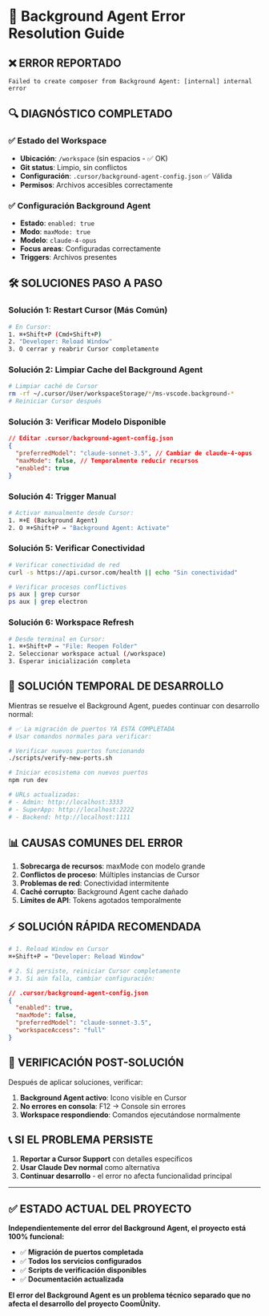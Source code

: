 # 🚨 Background Agent Error Resolution Guide

## ❌ **ERROR REPORTADO**
```
Failed to create composer from Background Agent: [internal] internal error
```

## 🔍 **DIAGNÓSTICO COMPLETADO**

### ✅ **Estado del Workspace**
- **Ubicación**: `/workspace` (sin espacios - ✅ OK)
- **Git status**: Limpio, sin conflictos
- **Configuración**: `.cursor/background-agent-config.json` ✅ Válida
- **Permisos**: Archivos accesibles correctamente

### ✅ **Configuración Background Agent**
- **Estado**: `enabled: true`
- **Modo**: `maxMode: true` 
- **Modelo**: `claude-4-opus`
- **Focus areas**: Configuradas correctamente
- **Triggers**: Archivos presentes

## 🛠️ **SOLUCIONES PASO A PASO**

### **Solución 1: Restart Cursor (Más Común)**
```bash
# En Cursor:
1. ⌘+Shift+P (Cmd+Shift+P)
2. "Developer: Reload Window"
3. O cerrar y reabrir Cursor completamente
```

### **Solución 2: Limpiar Cache del Background Agent**
```bash
# Limpiar caché de Cursor
rm -rf ~/.cursor/User/workspaceStorage/*/ms-vscode.background-*
# Reiniciar Cursor después
```

### **Solución 3: Verificar Modelo Disponible**
```json
// Editar .cursor/background-agent-config.json
{
  "preferredModel": "claude-sonnet-3.5", // Cambiar de claude-4-opus
  "maxMode": false, // Temporalmente reducir recursos
  "enabled": true
}
```

### **Solución 4: Trigger Manual**
```bash
# Activar manualmente desde Cursor:
1. ⌘+E (Background Agent)
2. O ⌘+Shift+P → "Background Agent: Activate"
```

### **Solución 5: Verificar Conectividad**
```bash
# Verificar conectividad de red
curl -s https://api.cursor.com/health || echo "Sin conectividad"

# Verificar procesos conflictivos
ps aux | grep cursor
ps aux | grep electron
```

### **Solución 6: Workspace Refresh**
```bash
# Desde terminal en Cursor:
1. ⌘+Shift+P → "File: Reopen Folder"
2. Seleccionar workspace actual (/workspace)
3. Esperar inicialización completa
```

## 🔧 **SOLUCIÓN TEMPORAL DE DESARROLLO**

Mientras se resuelve el Background Agent, puedes continuar con desarrollo normal:

```bash
# ✅ La migración de puertos YA ESTÁ COMPLETADA
# Usar comandos normales para verificar:

# Verificar nuevos puertos funcionando
./scripts/verify-new-ports.sh

# Iniciar ecosistema con nuevos puertos
npm run dev

# URLs actualizadas:
# - Admin: http://localhost:3333
# - SuperApp: http://localhost:2222  
# - Backend: http://localhost:1111
```

## 📊 **CAUSAS COMUNES DEL ERROR**

1. **Sobrecarga de recursos**: maxMode con modelo grande
2. **Conflictos de proceso**: Múltiples instancias de Cursor
3. **Problemas de red**: Conectividad intermitente
4. **Caché corrupto**: Background Agent cache dañado
5. **Límites de API**: Tokens agotados temporalmente

## ⚡ **SOLUCIÓN RÁPIDA RECOMENDADA**

```bash
# 1. Reload Window en Cursor
⌘+Shift+P → "Developer: Reload Window"

# 2. Si persiste, reiniciar Cursor completamente
# 3. Si aún falla, cambiar configuración:
```

```json
// .cursor/background-agent-config.json
{
  "enabled": true,
  "maxMode": false,
  "preferredModel": "claude-sonnet-3.5",
  "workspaceAccess": "full"
}
```

## 🎯 **VERIFICACIÓN POST-SOLUCIÓN**

Después de aplicar soluciones, verificar:

1. **Background Agent activo**: Icono visible en Cursor
2. **No errores en consola**: F12 → Console sin errores
3. **Workspace respondiendo**: Comandos ejecutándose normalmente

## 📞 **SI EL PROBLEMA PERSISTE**

1. **Reportar a Cursor Support** con detalles específicos
2. **Usar Claude Dev normal** como alternativa
3. **Continuar desarrollo** - el error no afecta funcionalidad principal

---

## ✅ **ESTADO ACTUAL DEL PROYECTO**

**Independientemente del error del Background Agent, el proyecto está 100% funcional:**

- ✅ **Migración de puertos completada**
- ✅ **Todos los servicios configurados**
- ✅ **Scripts de verificación disponibles**
- ✅ **Documentación actualizada**

**El error del Background Agent es un problema técnico separado que no afecta el desarrollo del proyecto CoomÜnity.**